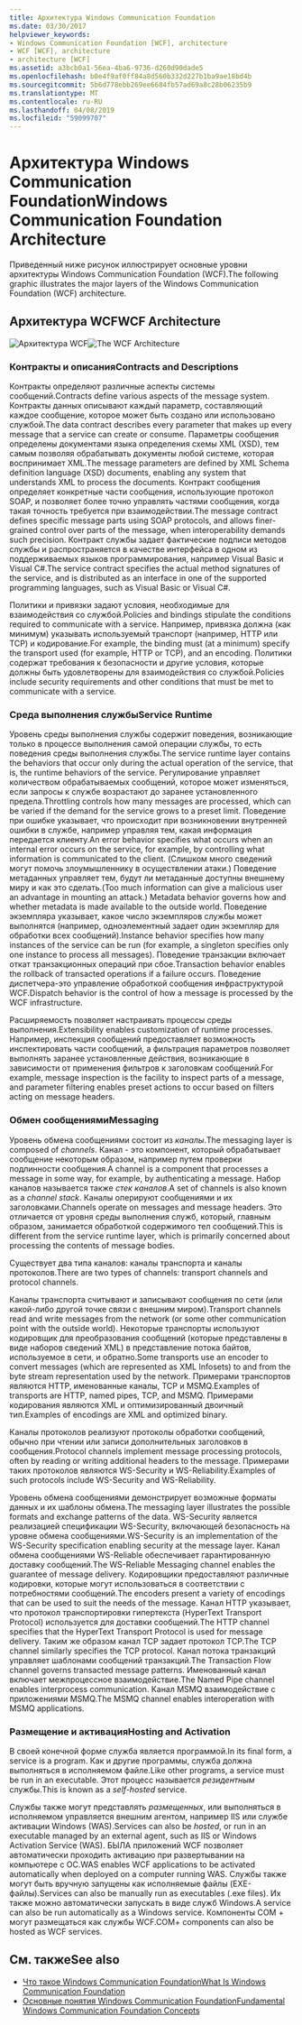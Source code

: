 ```yaml
---
title: Архитектура Windows Communication Foundation
ms.date: 03/30/2017
helpviewer_keywords:
- Windows Communication Foundation [WCF], architecture
- WCF [WCF], architecture
- architecture [WCF]
ms.assetid: a3bcb0a1-56ea-4ba6-9736-d260d90dade5
ms.openlocfilehash: b0e4f9af0ff84a8d560b332d227b1ba9ae18bd4b
ms.sourcegitcommit: 5b6d778ebb269ee6684fb57ad69a8c28b06235b9
ms.translationtype: MT
ms.contentlocale: ru-RU
ms.lasthandoff: 04/08/2019
ms.locfileid: "59099707"
---
```

# <a name="windows-communication-foundation-architecture"></a><span data-ttu-id="a0738-102">Архитектура Windows Communication Foundation</span><span class="sxs-lookup"><span data-stu-id="a0738-102">Windows Communication Foundation Architecture</span></span>
<span data-ttu-id="a0738-103">Приведенный ниже рисунок иллюстрирует основные уровни архитектуры Windows Communication Foundation (WCF).</span><span class="sxs-lookup"><span data-stu-id="a0738-103">The following graphic illustrates the major layers of the Windows Communication Foundation (WCF) architecture.</span></span>  
  
## <a name="wcf-architecture"></a><span data-ttu-id="a0738-104">Архитектура WCF</span><span class="sxs-lookup"><span data-stu-id="a0738-104">WCF Architecture</span></span>  
 <span data-ttu-id="a0738-105">![Архитектура WCF](../../../docs/framework/wcf/media/wcf-architecture.gif "WCF_Architecture")</span><span class="sxs-lookup"><span data-stu-id="a0738-105">![The WCF Architecture](../../../docs/framework/wcf/media/wcf-architecture.gif "WCF_Architecture")</span></span>  
  
### <a name="contracts-and-descriptions"></a><span data-ttu-id="a0738-106">Контракты и описания</span><span class="sxs-lookup"><span data-stu-id="a0738-106">Contracts and Descriptions</span></span>  
 <span data-ttu-id="a0738-107">Контракты определяют различные аспекты системы сообщений.</span><span class="sxs-lookup"><span data-stu-id="a0738-107">Contracts define various aspects of the message system.</span></span> <span data-ttu-id="a0738-108">Контракты данных описывают каждый параметр, составляющий каждое сообщение, которое может быть создано или использовано службой.</span><span class="sxs-lookup"><span data-stu-id="a0738-108">The data contract describes every parameter that makes up every message that a service can create or consume.</span></span> <span data-ttu-id="a0738-109">Параметры сообщения определены документами языка определения схемы XML (XSD), тем самым позволяя обрабатывать документы любой системе, которая воспринимает XML.</span><span class="sxs-lookup"><span data-stu-id="a0738-109">The message parameters are defined by XML Schema definition language (XSD) documents, enabling any system that understands XML to process the documents.</span></span> <span data-ttu-id="a0738-110">Контракт сообщения определяет конкретные части сообщения, использующие протокол SOAP, и позволяет более точно управлять частями сообщения, когда такая точность требуется при взаимодействии.</span><span class="sxs-lookup"><span data-stu-id="a0738-110">The message contract defines specific message parts using SOAP protocols, and allows finer-grained control over parts of the message, when interoperability demands such precision.</span></span> <span data-ttu-id="a0738-111">Контракт службы задает фактические подписи методов службы и распространяется в качестве интерфейса в одном из поддерживаемых языков программирования, например Visual Basic и Visual C#.</span><span class="sxs-lookup"><span data-stu-id="a0738-111">The service contract specifies the actual method signatures of the service, and is distributed as an interface in one of the supported programming languages, such as Visual Basic or Visual C#.</span></span>  
  
 <span data-ttu-id="a0738-112">Политики и привязки задают условия, необходимые для взаимодействия со службой.</span><span class="sxs-lookup"><span data-stu-id="a0738-112">Policies and bindings stipulate the conditions required to communicate with a service.</span></span>  <span data-ttu-id="a0738-113">Например, привязка должна (как минимум) указывать используемый транспорт (например, HTTP или TCP) и кодирование.</span><span class="sxs-lookup"><span data-stu-id="a0738-113">For example, the binding must (at a minimum) specify the transport used (for example, HTTP or TCP), and an encoding.</span></span> <span data-ttu-id="a0738-114">Политики содержат требования к безопасности и другие условия, которые должны быть удовлетворены для взаимодействия со службой.</span><span class="sxs-lookup"><span data-stu-id="a0738-114">Policies include security requirements and other conditions that must be met to communicate with a service.</span></span>  
  
### <a name="service-runtime"></a><span data-ttu-id="a0738-115">Среда выполнения службы</span><span class="sxs-lookup"><span data-stu-id="a0738-115">Service Runtime</span></span>  
 <span data-ttu-id="a0738-116">Уровень среды выполнения службы содержит поведения, возникающие только в процессе выполнения самой операции службы, то есть поведения среды выполнения службы.</span><span class="sxs-lookup"><span data-stu-id="a0738-116">The service runtime layer contains the behaviors that occur only during the actual operation of the service, that is, the runtime behaviors of the service.</span></span> <span data-ttu-id="a0738-117">Регулирование управляет количеством обрабатываемых сообщений, которое может изменяться, если запросы к службе возрастают до заранее установленного предела.</span><span class="sxs-lookup"><span data-stu-id="a0738-117">Throttling controls how many messages are processed, which can be varied if the demand for the service grows to a preset limit.</span></span> <span data-ttu-id="a0738-118">Поведение при ошибке указывает, что происходит при возникновении внутренней ошибки в службе, например управляя тем, какая информация передается клиенту.</span><span class="sxs-lookup"><span data-stu-id="a0738-118">An error behavior specifies what occurs when an internal error occurs on the service, for example, by controlling what information is communicated to the client.</span></span> <span data-ttu-id="a0738-119">(Слишком много сведений могут помочь злоумышленнику в осуществлении атаки.) Поведение метаданных управляет тем, будут ли метаданные доступны внешнему миру и как это сделать.</span><span class="sxs-lookup"><span data-stu-id="a0738-119">(Too much information can give a malicious user an advantage in mounting an attack.) Metadata behavior governs how and whether metadata is made available to the outside world.</span></span> <span data-ttu-id="a0738-120">Поведение экземпляра указывает, какое число экземпляров службы может выполнятся (например, одноэлементный задает один экземпляр для обработки всех сообщений).</span><span class="sxs-lookup"><span data-stu-id="a0738-120">Instance behavior specifies how many instances of the service can be run (for example, a singleton specifies only one instance to process all messages).</span></span> <span data-ttu-id="a0738-121">Поведение транзакции включает откат транзакционных операций при сбое.</span><span class="sxs-lookup"><span data-stu-id="a0738-121">Transaction behavior enables the rollback of transacted operations if a failure occurs.</span></span> <span data-ttu-id="a0738-122">Поведение диспетчера-это управление обработкой сообщения инфраструктурой WCF.</span><span class="sxs-lookup"><span data-stu-id="a0738-122">Dispatch behavior is the control of how a message is processed by the WCF infrastructure.</span></span>  
  
 <span data-ttu-id="a0738-123">Расширяемость позволяет настраивать процессы среды выполнения.</span><span class="sxs-lookup"><span data-stu-id="a0738-123">Extensibility enables customization of runtime processes.</span></span> <span data-ttu-id="a0738-124">Например, инспекция сообщений предоставляет возможность инспектировать части сообщений, а фильтрация параметров позволяет выполнять заранее установленные действия, возникающие в зависимости от применения фильтров к заголовкам сообщений.</span><span class="sxs-lookup"><span data-stu-id="a0738-124">For example, message inspection is the facility to inspect parts of a message, and parameter filtering enables preset actions to occur based on filters acting on message headers.</span></span>  
  
### <a name="messaging"></a><span data-ttu-id="a0738-125">Обмен сообщениями</span><span class="sxs-lookup"><span data-stu-id="a0738-125">Messaging</span></span>  
 <span data-ttu-id="a0738-126">Уровень обмена сообщениями состоит из *каналы*.</span><span class="sxs-lookup"><span data-stu-id="a0738-126">The messaging layer is composed of *channels*.</span></span> <span data-ttu-id="a0738-127">Канал - это компонент, который обрабатывает сообщение некоторым образом, например путем проверки подлинности сообщения.</span><span class="sxs-lookup"><span data-stu-id="a0738-127">A channel is a component that processes a message in some way, for example, by authenticating a message.</span></span> <span data-ttu-id="a0738-128">Набор каналов называется также *стек каналов*.</span><span class="sxs-lookup"><span data-stu-id="a0738-128">A set of channels is also known as a *channel stack*.</span></span> <span data-ttu-id="a0738-129">Каналы оперируют сообщениями и их заголовками.</span><span class="sxs-lookup"><span data-stu-id="a0738-129">Channels operate on messages and message headers.</span></span> <span data-ttu-id="a0738-130">Это отличается от уровня среды выполнения служб, который, главным образом, занимается обработкой содержимого тел сообщений.</span><span class="sxs-lookup"><span data-stu-id="a0738-130">This is different from the service runtime layer, which is primarily concerned about processing the contents of message bodies.</span></span>  
  
 <span data-ttu-id="a0738-131">Существует два типа каналов: каналы транспорта и каналы протоколов.</span><span class="sxs-lookup"><span data-stu-id="a0738-131">There are two types of channels: transport channels and protocol channels.</span></span>  
  
 <span data-ttu-id="a0738-132">Каналы транспорта считывают и записывают сообщения по сети (или какой-либо другой точке связи с внешним миром).</span><span class="sxs-lookup"><span data-stu-id="a0738-132">Transport channels read and write messages from the network (or some other communication point with the outside world).</span></span> <span data-ttu-id="a0738-133">Некоторые транспорты используют кодировщик для преобразования сообщений (которые представлены в виде наборов сведений XML) в представление потока байтов, используемое в сети, и обратно.</span><span class="sxs-lookup"><span data-stu-id="a0738-133">Some transports use an encoder to convert messages (which are represented as XML Infosets) to and from the byte stream representation used by the network.</span></span> <span data-ttu-id="a0738-134">Примерами транспортов являются HTTP, именованные каналы, TCP и MSMQ.</span><span class="sxs-lookup"><span data-stu-id="a0738-134">Examples of transports are HTTP, named pipes, TCP, and MSMQ.</span></span> <span data-ttu-id="a0738-135">Примерами кодирования являются XML и оптимизированный двоичный тип.</span><span class="sxs-lookup"><span data-stu-id="a0738-135">Examples of encodings are XML and optimized binary.</span></span>  
  
 <span data-ttu-id="a0738-136">Каналы протоколов реализуют протоколы обработки сообщений, обычно при чтении или записи дополнительных заголовков в сообщения.</span><span class="sxs-lookup"><span data-stu-id="a0738-136">Protocol channels implement message processing protocols, often by reading or writing additional headers to the message.</span></span> <span data-ttu-id="a0738-137">Примерами таких протоколов являются WS-Security и WS-Reliability.</span><span class="sxs-lookup"><span data-stu-id="a0738-137">Examples of such protocols include WS-Security and WS-Reliability.</span></span>  
  
 <span data-ttu-id="a0738-138">Уровень обмена сообщениями демонстрирует возможные форматы данных и их шаблоны обмена.</span><span class="sxs-lookup"><span data-stu-id="a0738-138">The messaging layer illustrates the possible formats and exchange patterns of the data.</span></span> <span data-ttu-id="a0738-139">WS-Security является реализацией спецификации WS-Security, включающей безопасность на уровне обмена сообщениями.</span><span class="sxs-lookup"><span data-stu-id="a0738-139">WS-Security is an implementation of the WS-Security specification enabling security at the message layer.</span></span> <span data-ttu-id="a0738-140">Канал обмена сообщениями WS-Reliable обеспечивает гарантированную доставку сообщений.</span><span class="sxs-lookup"><span data-stu-id="a0738-140">The WS-Reliable Messaging channel enables the guarantee of message delivery.</span></span> <span data-ttu-id="a0738-141">Кодировщики предоставляют различные кодировки, которые могут использоваться в соответствии с потребностями сообщений.</span><span class="sxs-lookup"><span data-stu-id="a0738-141">The encoders present a variety of encodings that can be used to suit the needs of the message.</span></span> <span data-ttu-id="a0738-142">Канал HTTP указывает, что протокол транспортировки гипертекста (HyperText Transport Protocol) используется для доставки сообщений.</span><span class="sxs-lookup"><span data-stu-id="a0738-142">The HTTP channel specifies that the HyperText Transport Protocol is used for message delivery.</span></span> <span data-ttu-id="a0738-143">Таким же образом канал TCP задает протокол TCP.</span><span class="sxs-lookup"><span data-stu-id="a0738-143">The TCP channel similarly specifies the TCP protocol.</span></span> <span data-ttu-id="a0738-144">Канал потока транзакций управляет шаблонами сообщений транзакций.</span><span class="sxs-lookup"><span data-stu-id="a0738-144">The Transaction Flow channel governs transacted message patterns.</span></span> <span data-ttu-id="a0738-145">Именованный канал включает межпроцессное взаимодействие.</span><span class="sxs-lookup"><span data-stu-id="a0738-145">The Named Pipe channel enables interprocess communication.</span></span> <span data-ttu-id="a0738-146">Канал MSMQ взаимодействие с приложениями MSMQ.</span><span class="sxs-lookup"><span data-stu-id="a0738-146">The MSMQ channel enables interoperation with MSMQ applications.</span></span>  
  
### <a name="hosting-and-activation"></a><span data-ttu-id="a0738-147">Размещение и активация</span><span class="sxs-lookup"><span data-stu-id="a0738-147">Hosting and Activation</span></span>  
 <span data-ttu-id="a0738-148">В своей конечной форме служба является программой.</span><span class="sxs-lookup"><span data-stu-id="a0738-148">In its final form, a service is a program.</span></span> <span data-ttu-id="a0738-149">Как и другие программы, служба должна выполняться в исполняемом файле.</span><span class="sxs-lookup"><span data-stu-id="a0738-149">Like other programs, a service must be run in an executable.</span></span> <span data-ttu-id="a0738-150">Этот процесс называется *резидентным* службы.</span><span class="sxs-lookup"><span data-stu-id="a0738-150">This is known as a *self-hosted* service.</span></span>  
  
 <span data-ttu-id="a0738-151">Службы также могут представлять *размещенных*, или выполняться в исполняемом управляется внешним агентом, например IIS или службе активации Windows (WAS).</span><span class="sxs-lookup"><span data-stu-id="a0738-151">Services can also be *hosted*, or run in an executable managed by an external agent, such as IIS or Windows Activation Service (WAS).</span></span> <span data-ttu-id="a0738-152">БЫЛА приложений WCF позволяет автоматически проходить активацию при развертывании на компьютере с ОС.</span><span class="sxs-lookup"><span data-stu-id="a0738-152">WAS enables WCF applications to be activated automatically when deployed on a computer running WAS.</span></span> <span data-ttu-id="a0738-153">Службы также могут быть вручную запущены как исполняемые файлы (EXE-файлы).</span><span class="sxs-lookup"><span data-stu-id="a0738-153">Services can also be manually run as executables (.exe files).</span></span> <span data-ttu-id="a0738-154">Их также можно автоматически запускать в виде служб Windows.</span><span class="sxs-lookup"><span data-stu-id="a0738-154">A service can also be run automatically as a Windows service.</span></span> <span data-ttu-id="a0738-155">Компоненты COM + могут размещаться как службы WCF.</span><span class="sxs-lookup"><span data-stu-id="a0738-155">COM+ components can also be hosted as WCF services.</span></span>  
  
## <a name="see-also"></a><span data-ttu-id="a0738-156">См. также</span><span class="sxs-lookup"><span data-stu-id="a0738-156">See also</span></span>

- [<span data-ttu-id="a0738-157">Что такое Windows Communication Foundation</span><span class="sxs-lookup"><span data-stu-id="a0738-157">What Is Windows Communication Foundation</span></span>](../../../docs/framework/wcf/whats-wcf.md)
- [<span data-ttu-id="a0738-158">Основные понятия Windows Communication Foundation</span><span class="sxs-lookup"><span data-stu-id="a0738-158">Fundamental Windows Communication Foundation Concepts</span></span>](../../../docs/framework/wcf/fundamental-concepts.md)
